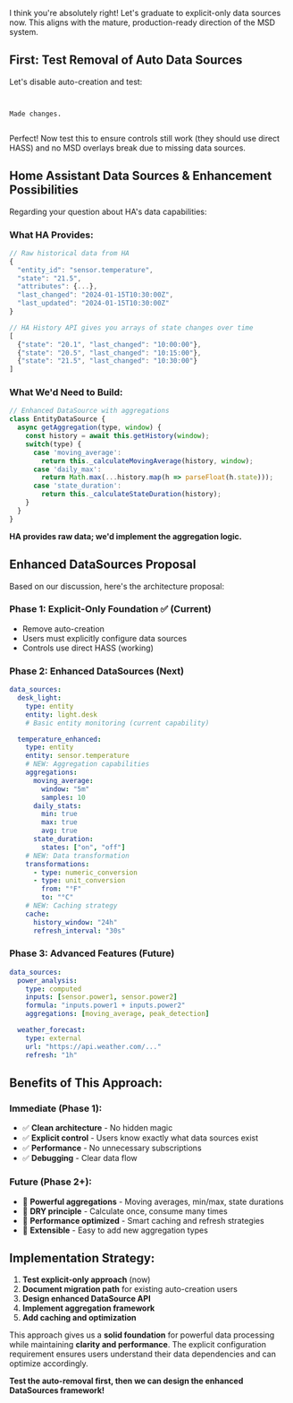 I think you're absolutely right! Let's graduate to explicit-only data sources now. This aligns with the mature, production-ready direction of the MSD system.

## **First: Test Removal of Auto Data Sources**

Let's disable auto-creation and test:
```


Made changes.


```
Perfect! Now test this to ensure controls still work (they should use direct HASS) and no MSD overlays break due to missing data sources.

## **Home Assistant Data Sources & Enhancement Possibilities**

Regarding your question about HA's data capabilities:

### **What HA Provides:**
```javascript
// Raw historical data from HA
{
  "entity_id": "sensor.temperature",
  "state": "21.5",
  "attributes": {...},
  "last_changed": "2024-01-15T10:30:00Z",
  "last_updated": "2024-01-15T10:30:00Z"
}

// HA History API gives you arrays of state changes over time
[
  {"state": "20.1", "last_changed": "10:00:00"},
  {"state": "20.5", "last_changed": "10:15:00"},
  {"state": "21.5", "last_changed": "10:30:00"}
]
```

### **What We'd Need to Build:**
```javascript
// Enhanced DataSource with aggregations
class EntityDataSource {
  async getAggregation(type, window) {
    const history = await this.getHistory(window);
    switch(type) {
      case 'moving_average':
        return this._calculateMovingAverage(history, window);
      case 'daily_max':
        return Math.max(...history.map(h => parseFloat(h.state)));
      case 'state_duration':
        return this._calculateStateDuration(history);
    }
  }
}
```

**HA provides raw data; we'd implement the aggregation logic.**

## **Enhanced DataSources Proposal**

Based on our discussion, here's the architecture proposal:

### **Phase 1: Explicit-Only Foundation** ✅ (Current)
- Remove auto-creation
- Users must explicitly configure data sources
- Controls use direct HASS (working)

### **Phase 2: Enhanced DataSources** (Next)
```yaml
data_sources:
  desk_light:
    type: entity
    entity: light.desk
    # Basic entity monitoring (current capability)

  temperature_enhanced:
    type: entity
    entity: sensor.temperature
    # NEW: Aggregation capabilities
    aggregations:
      moving_average:
        window: "5m"
        samples: 10
      daily_stats:
        min: true
        max: true
        avg: true
      state_duration:
        states: ["on", "off"]
    # NEW: Data transformation
    transformations:
      - type: numeric_conversion
      - type: unit_conversion
        from: "°F"
        to: "°C"
    # NEW: Caching strategy
    cache:
      history_window: "24h"
      refresh_interval: "30s"
```

### **Phase 3: Advanced Features** (Future)
```yaml
data_sources:
  power_analysis:
    type: computed
    inputs: [sensor.power1, sensor.power2]
    formula: "inputs.power1 + inputs.power2"
    aggregations: [moving_average, peak_detection]

  weather_forecast:
    type: external
    url: "https://api.weather.com/..."
    refresh: "1h"
```

## **Benefits of This Approach:**

### **Immediate (Phase 1):**
- ✅ **Clean architecture** - No hidden magic
- ✅ **Explicit control** - Users know exactly what data sources exist
- ✅ **Performance** - No unnecessary subscriptions
- ✅ **Debugging** - Clear data flow

### **Future (Phase 2+):**
- 🚀 **Powerful aggregations** - Moving averages, min/max, state durations
- 🚀 **DRY principle** - Calculate once, consume many times
- 🚀 **Performance optimized** - Smart caching and refresh strategies
- 🚀 **Extensible** - Easy to add new aggregation types

## **Implementation Strategy:**

1. **Test explicit-only approach** (now)
2. **Document migration path** for existing auto-creation users
3. **Design enhanced DataSource API**
4. **Implement aggregation framework**
5. **Add caching and optimization**

This approach gives us a **solid foundation** for powerful data processing while maintaining **clarity and performance**. The explicit configuration requirement ensures users understand their data dependencies and can optimize accordingly.

**Test the auto-removal first, then we can design the enhanced DataSources framework!**